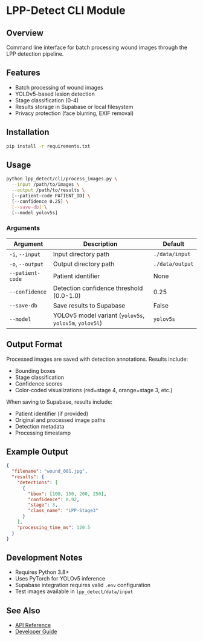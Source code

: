 # LPP-Detect CLI Module

## Overview
Command line interface for batch processing wound images through the LPP detection pipeline.

## Features
- Batch processing of wound images
- YOLOv5-based lesion detection
- Stage classification (0-4)
- Results storage in Supabase or local filesystem
- Privacy protection (face blurring, EXIF removal)

## Installation
```bash
pip install -r requirements.txt
```

## Usage
```bash
python lpp_detect/cli/process_images.py \
  --input /path/to/images \
  --output /path/to/results \
  [--patient-code PATIENT_ID] \
  [--confidence 0.25] \
  [--save-db] \
  [--model yolov5s]
```

### Arguments
| Argument | Description | Default |
|----------|-------------|---------|
| `-i`, `--input` | Input directory path | `./data/input` |
| `-o`, `--output` | Output directory path | `./data/output` |
| `--patient-code` | Patient identifier | None |
| `--confidence` | Detection confidence threshold (0.0-1.0) | 0.25 |
| `--save-db` | Save results to Supabase | False |
| `--model` | YOLOv5 model variant (`yolov5s`, `yolov5m`, `yolov5l`) | `yolov5s` |

## Output Format
Processed images are saved with detection annotations. Results include:
- Bounding boxes
- Stage classification
- Confidence scores
- Color-coded visualizations (red=stage 4, orange=stage 3, etc.)

When saving to Supabase, results include:
- Patient identifier (if provided)
- Original and processed image paths
- Detection metadata
- Processing timestamp

## Example Output
```json
{
  "filename": "wound_001.jpg",
  "results": {
    "detections": [
      {
        "bbox": [100, 150, 200, 250],
        "confidence": 0.92,
        "stage": 3,
        "class_name": "LPP-Stage3"
      }
    ],
    "processing_time_ms": 120.5
  }
}
```

## Development Notes
- Requires Python 3.8+
- Uses PyTorch for YOLOv5 inference
- Supabase integration requires valid `.env` configuration
- Test images available in `lpp_detect/data/input`

## See Also
- [API Reference](api_reference.md)
- [Developer Guide](developer_guide.md)
